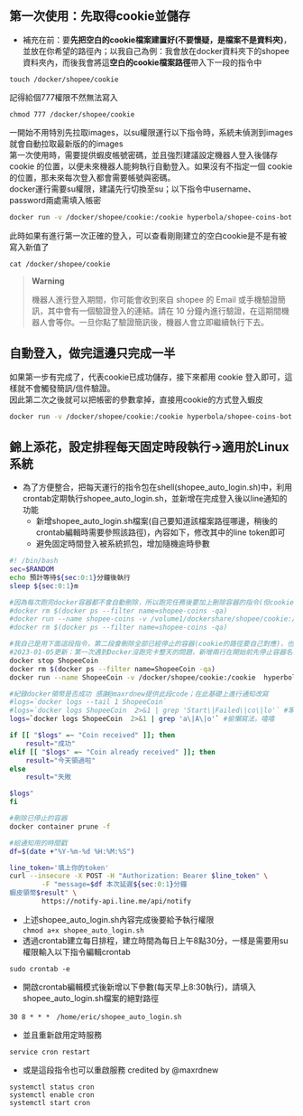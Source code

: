 ## 第一次使用：先取得cookie並儲存  
- 補充在前：要**先把空白的cookie檔案建置好(不要懷疑，是檔案不是資料夾)**，並放在你希望的路徑內；以我自己為例：我會放在docker資料夾下的shopee資料夾內，而後我會將這**空白的cookie檔案路徑**帶入下一段的指令中     
```
touch /docker/shopee/cookie
```
記得給個777權限不然無法寫入
```
chmod 777 /docker/shopee/cookie
```
一開始不用特別先拉取images，以su權限運行以下指令時，系統未偵測到images就會自動拉取最新版的的images  
第一次使用時，需要提供蝦皮帳號密碼，並且強烈建議設定機器人登入後儲存 cookie 的位置，以便未來機器人能夠執行自動登入。如果沒有不指定一個 cookie 的位置，那未來每次登入都會需要帳號與密碼。  
docker運行需要su權限，建議先行切換至su；以下指令中username、 password兩處需填入帳密   
```sh
docker run -v /docker/shopee/cookie:/cookie hyperbola/shopee-coins-bot:1 -u username -p password -c /cookie
```
此時如果有進行第一次正確的登入，可以查看剛剛建立的空白cookie是不是有被寫入新值了
```
cat /docker/shopee/cookie
```

> **Warning**
>
> 機器人進行登入期間，你可能會收到來自 shopee 的 Email 或手機驗證簡訊，其中會有一個驗證登入的連結。請在 10 分鐘內進行驗證，在這期間機器人會等你。一旦你點了驗證簡訊後，機器人會立即繼續執行下去。

## 自動登入，做完這邊只完成一半  
如果第一步有完成了，代表cookie已成功儲存，接下來都用 cookie 登入即可，這樣就不會觸發簡訊/信件驗證。  
因此第二次之後就可以把帳密的參數拿掉，直接用cookie的方式登入蝦皮
```sh
docker run -v /docker/shopee/cookie:/cookie hyperbola/shopee-coins-bot:1 -c /cookie && docker container prune -f
```

## 錦上添花，設定排程每天固定時**段**執行→適用於Linux系統
- 為了方便整合，把每天運行的指令包在shell(shopee_auto_login.sh)中，利用crontab定期執行shopee_auto_login.sh，並新增在完成登入後以line通知的功能  
  - 新增shopee_auto_login.sh檔案(自己要知道該檔案路徑哪邊，稍後的crontab編輯時需要參照該路徑)，內容如下，修改其中的line token即可  
  - 避免固定時間登入被系統抓包，增加隨機逾時參數
```sh
#! /bin/bash
sec=$RANDOM
echo 預計等待${sec:0:1}分鐘後執行
sleep ${sec:0:1}m

#因為每次跑完docker容器都不會自動刪除，所以跑完任務後要加上刪除容器的指令(但cookie的路徑要自己對應)(感謝@maxrdnew大大 @吳卿大大實測)
#docker rm $(docker ps --filter name=shopee-coins -qa)
#docker run --name shopee-coins -v /volume1/dockershare/shopee/cookie:/cookie hyperbola/shopee-coins-bot:1 -c /cookie
#docker rm $(docker ps --filter name=shopee-coins -qa)

#我自己是用下面這段指令，第二段會刪除全部已經停止的容器(cookie的路徑要自己對應)，也可以用上段的指令可以只針對這次的容器做刪除
#2023-01-05更新：第一次遇到Docker沒跑完卡整天的問題，新增兩行在開始前先停止容器名再刪除的指令
docker stop ShopeeCoin
docker rm $(docker ps --filter name=ShopeeCoin -qa)
docker run --name ShopeeCoin -v /docker/shopee/cookie:/cookie  hyperbola/shopee-coins-bot:1  -c /cookie

#紀錄docker領幣是否成功 感謝@maxrdnew提供此段code；在此基礎上進行通知改寫
#logs=`docker logs --tail 1 ShopeeCoin`
#logs=`docker logs ShopeeCoin  2>&1 | grep 'Start\|Failed\|co\|lo'` #笨笨寫法
logs=`docker logs ShopeeCoin  2>&1 | grep 'a\|A\|o'` #偷懶寫法，嘻嘻

if [[ "$logs" =~ "Coin received" ]]; then
    result="成功"
elif [[ "$logs" =~ "Coin already received" ]]; then
    result="今天領過啦"
else
    result="失敗

$logs"
fi

#刪除已停止的容器
docker container prune -f

#給通知用的時間戳
df=$(date +"%Y-%m-%d %H:%M:%S")

line_token='填上你的token'
curl --insecure -X POST -H "Authorization: Bearer $line_token" \
        -F "message=$df 本次延遲${sec:0:1}分鐘
蝦皮領幣$result" \
        https://notify-api.line.me/api/notify
```
  - 上述shopee_auto_login.sh內容完成後要給予執行權限  
      ```chmod a+x shopee_auto_login.sh```
  - 透過crontab建立每日排程，建立時間為每日上午8點30分，一樣是需要用su權限輸入以下指令編輯crontab
```
sudo crontab -e
```
  - 開啟crontab編輯模式後新增以下參數(每天早上8:30執行)，請填入shopee_auto_login.sh檔案的絕對路徑
```
30 8 * * *　/home/eric/shopee_auto_login.sh
```
  - 並且重新啟用定時服務
```
service cron restart
```
  - 或是這段指令也可以重啟服務 credited by @maxrdnew
```
systemctl status cron
systemctl enable cron
systemctl start cron
```
